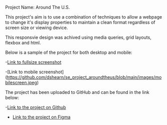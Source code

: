 Project Name: Around The U.S.

This project's aim is to use a combination of techniques to allow a webpage to change it's display properties to maintain a clean format regardless of screen size or viewing device.

This responsvie design was achived using media queries, grid layouts, flexbox and html.

Below is a sample of the project for both desktop and mobile:

-[Link to fullsize screenshot](https://github.com/dshearn/se_project_aroundtheus/blob/main/images/fullscreen.jpeg)

-[Link to mobile screenshot] (https://github.com/dshearn/se_project_aroundtheus/blob/main/images/mobilescreen.jpeg)

The project has been uploaded to GitHub and can be found in the link below:

-[Link to the project on Github](https://github.com/dshearn/se_project_aroundtheus.git)

- [Link to the project on Figma](https://www.figma.com/file/ii4xxsJ0ghevUOcssTlHZv/Sprint-3%3A-Around-the-US?node-id=0%3A1)
